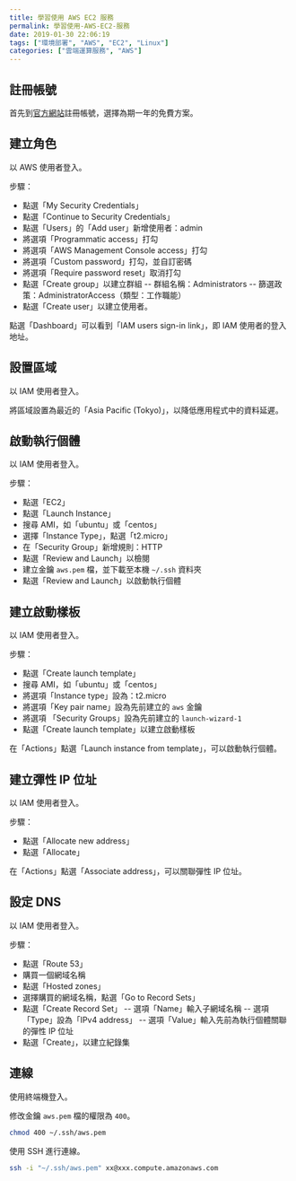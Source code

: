 ```yaml
---
title: 學習使用 AWS EC2 服務
permalink: 學習使用-AWS-EC2-服務
date: 2019-01-30 22:06:19
tags: ["環境部署", "AWS", "EC2", "Linux"]
categories: ["雲端運算服務", "AWS"]
---
```


## 註冊帳號

首先到[官方網站](https://aws.amazon.com/tw/)註冊帳號，選擇為期一年的免費方案。

## 建立角色

以 AWS 使用者登入。

步驟：

- 點選「My Security Credentials」
- 點選「Continue to Security Credentials」
- 點選「Users」的「Add user」新增使用者：admin
- 將選項「Programmatic access」打勾
- 將選項「AWS Management Console access」打勾
- 將選項「Custom password」打勾，並自訂密碼
- 將選項「Require password reset」取消打勾
- 點選「Create group」以建立群組
  -- 群組名稱：Administrators
  -- 篩選政策：AdministratorAccess（類型：工作職能）
- 點選「Create user」以建立使用者。

點選「Dashboard」可以看到「IAM users sign-in link」，即 IAM 使用者的登入地址。

## 設置區域

以 IAM 使用者登入。

將區域設置為最近的「Asia Pacific (Tokyo)」，以降低應用程式中的資料延遲。

## 啟動執行個體

以 IAM 使用者登入。

步驟：

- 點選「EC2」
- 點選「Launch Instance」
- 搜尋 AMI，如「ubuntu」或「centos」
- 選擇「Instance Type」，點選「t2.micro」
- 在「Security Group」新增規則：HTTP
- 點選「Review and Launch」以檢閱
- 建立金鑰 `aws.pem` 檔，並下載至本機 `~/.ssh` 資料夾
- 點選「Review and Launch」以啟動執行個體

## 建立啟動樣板

以 IAM 使用者登入。

步驟：

- 點選「Create launch template」
- 搜尋 AMI，如「ubuntu」或「centos」
- 將選項「Instance type」設為：t2.micro
- 將選項「Key pair name」設為先前建立的 `aws` 金鑰
- 將選項 「Security Groups」設為先前建立的 `launch-wizard-1`
- 點選「Create launch template」以建立啟動樣板

在「Actions」點選「Launch instance from template」，可以啟動執行個體。

## 建立彈性 IP 位址

以 IAM 使用者登入。

步驟：

- 點選「Allocate new address」
- 點選「Allocate」

在「Actions」點選「Associate address」，可以關聯彈性 IP 位址。

## 設定 DNS

以 IAM 使用者登入。

步驟：

- 點選「Route 53」
- 購買一個網域名稱
- 點選「Hosted zones」
- 選擇購買的網域名稱，點選「Go to Record Sets」
- 點選「Create Record Set」
  -- 選項「Name」輸入子網域名稱
  -- 選項「Type」設為「IPv4 address」
  -- 選項「Value」輸入先前為執行個體關聯的彈性 IP 位址
- 點選「Create」，以建立紀錄集

## 連線

使用終端機登入。

修改金鑰 `aws.pem` 檔的權限為 `400`。

```BASH
chmod 400 ~/.ssh/aws.pem
```

使用 SSH 進行連線。

```BASH
ssh -i "~/.ssh/aws.pem" xx@xxx.compute.amazonaws.com
```

